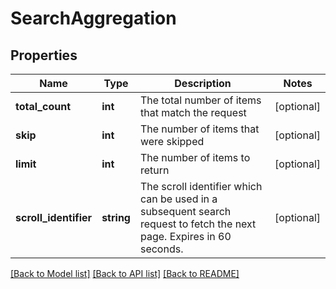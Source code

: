# SearchAggregation

## Properties
Name | Type | Description | Notes
------------ | ------------- | ------------- | -------------
**total_count** | **int** | The total number of items that match the request | [optional] 
**skip** | **int** | The number of items that were skipped | [optional] 
**limit** | **int** | The number of items to return | [optional] 
**scroll_identifier** | **string** | The scroll identifier which can be used in a subsequent search request to fetch the next page. Expires in 60 seconds. | [optional] 

[[Back to Model list]](../README.md#documentation-for-models) [[Back to API list]](../README.md#documentation-for-api-endpoints) [[Back to README]](../README.md)


